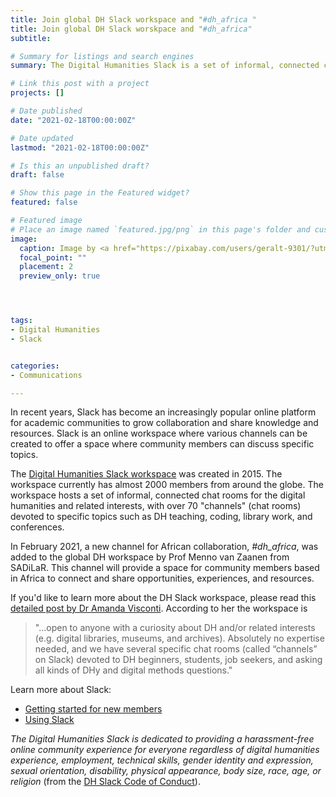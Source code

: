 ```yaml
---
title: Join global DH Slack workspace and "#dh_africa "
title: Join global DH Slack worskpace and "#dh_africa"
subtitle: 

# Summary for listings and search engines
summary: The Digital Humanities Slack is a set of informal, connected chat rooms for the digital humanities, with over 50 "channels" (chat rooms) devoted to specific topics such as DH teaching, coding, and conferences.

# Link this post with a project
projects: []

# Date published
date: "2021-02-18T00:00:00Z"

# Date updated
lastmod: "2021-02-18T00:00:00Z"

# Is this an unpublished draft?
draft: false

# Show this page in the Featured widget?
featured: false

# Featured image
# Place an image named `featured.jpg/png` in this page's folder and customize its options here.
image:
  caption: Image by <a href="https://pixabay.com/users/geralt-9301/?utm_source=link-attribution&amp;utm_medium=referral&amp;utm_campaign=image&amp;utm_content=3696902">Gerd Altmann</a> from <a href="https://pixabay.com/?utm_source=link-attribution&amp;utm_medium=referral&amp;utm_campaign=image&amp;utm_content=3696902">Pixabay</a>
  focal_point: ""
  placement: 2
  preview_only: true




tags:
- Digital Humanities
- Slack


categories:
- Communications

---
```


In recent years, Slack has become an increasingly popular online platform for academic communities to grow collaboration and share knowledge and resources. Slack is an online workspace where various channels can be created to offer a space where community members can discuss specific topics.

The [Digital Humanities Slack workspace](http://tinyurl.com/DHslack) was created in 2015. The workspace currently has almost 2000 members from around the globe. The workspace hosts a set of informal, connected chat rooms for the digital humanities and related interests, with over 70 "channels" (chat rooms) devoted to specific topics such as DH teaching, coding, library work, and conferences.

In February 2021, a new channel for African collaboration, *#dh_africa*, was added to the global DH workspace by Prof Menno van Zaanen from SADiLaR. This channel will provide a space for community members based in Africa to connect and share opportunities, experiences, and resources.

If you'd like to learn more about the DH Slack workspace, please read this [detailed post by Dr Amanda Visconti](http://literaturegeek.com/2016/07/06/digital-humanities-slack-community-design). According to her the workspace is 

> "...open to anyone with a curiosity about DH and/or related interests (e.g. digital libraries, museums, and archives). 
> Absolutely no expertise needed, and we have several specific chat rooms (called “channels” on Slack) devoted to DH 
> beginners, students, job seekers, and asking all kinds of DHy and digital methods questions."

Learn more about Slack:
- [Getting started for new members](https://slack.com/intl/en-za/help/articles/218080037-Getting-started-for-new-members)
- [Using Slack](https://slack.com/intl/en-za/help/categories/200111606)

*The Digital Humanities Slack is dedicated to providing a harassment-free online community experience for everyone regardless of digital humanities experience, employment, technical skills, gender identity and expression, sexual orientation, disability, physical appearance, body size, race, age, or religion* (from the [DH Slack Code of Conduct](https://github.com/amandavisconti/DHslack/blob/master/CodeOfConduct.md)).


